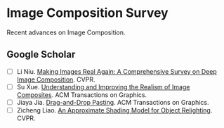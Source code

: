 # Image Composition Survey
Recent advances on Image Composition.

## Google Scholar
- [ ] Li Niu. [Making Images Real Again: A Comprehensive Survey on Deep Image Composition](https://arxiv.org/abs/2106.14490). CVPR.
- [ ] Su Xue. [Understanding and Improving the Realism of Image Composites](https://citeseerx.ist.psu.edu/document?repid=rep1&type=pdf&doi=7fb6fd4300d56e71469b64d9ffc4b2034431ae46). ACM Transactions on Graphics.
- [ ] Jiaya Jia. [Drag-and-Drop Pasting](https://www.cse.cuhk.edu.hk/~leojia/all_project_webpages/ddp/dragdroppasting.pdf). ACM Transactions on Graphics.
- [ ] Zicheng Liao. [An Approximate Shading Model for Object Relighting](https://www.cv-foundation.org/openaccess/content_cvpr_2015/papers/Liao_An_Approximate_Shading_2015_CVPR_paper.pdf). CVPR.
